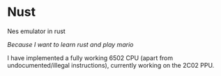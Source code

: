 # Nust
Nes emulator in rust


_Because I want to learn rust and play mario_

I have implemented a fully working 6502 CPU (apart from undocumented/illegal instructions), currently working on the 2C02 PPU. 

